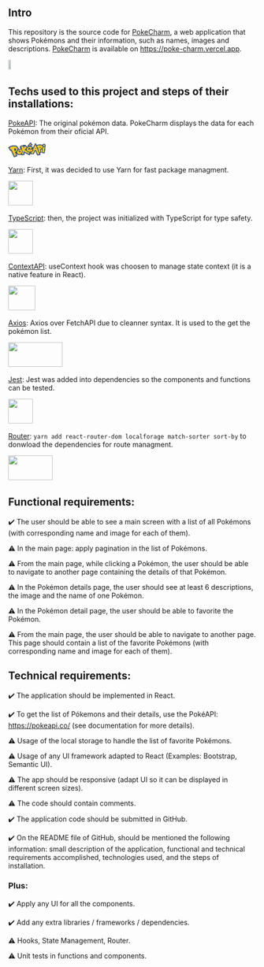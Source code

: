 ## Intro
This repository is the source code for [PokeCharm](https://poke-charm.vercel.app), a web application that shows Pokémons and their information, such as names, images and descriptions. [PokeCharm](https://poke-charm.vercel.app) is available on https://poke-charm.vercel.app.

<img src="https://static.wikia.nocookie.net/pokemonet/images/8/87/004CharmanderFRLG.png/revision/latest?cb=20130505000902&path-prefix=pt-br" width="10%" height="10%" />

## Techs used to this project and steps of their installations:
[PokeAPI](https://pokeapi.co/): The original pokémon data. PokeCharm displays the data for each Pokémon from their oficial API.

<img src="https://raw.githubusercontent.com/PokeAPI/media/master/logo/pokeapi_256.png" width="15%" height="15%" />

[Yarn](https://yarnpkg.com/): First, it was decided to use Yarn for fast package managment.

<img src="https://seeklogo.com/images/Y/yarn-logo-F5E7A65FA2-seeklogo.com.png" width="50px" height="50px" />

[TypeScript](https://www.typescriptlang.org/): then, the project was initialized with TypeScript for type safety.

<img src="https://upload.wikimedia.org/wikipedia/commons/thumb/4/4c/Typescript_logo_2020.svg/1200px-Typescript_logo_2020.svg.png" width="50px" height="50px" />

[ContextAPI](https://reactjs.org/docs/context.html): useContext hook was choosen to manage state context (it is a native feature in React). 

<img src="https://upload.wikimedia.org/wikipedia/commons/thumb/a/a7/React-icon.svg/2300px-React-icon.svg.png" width="55px" height="50px" />

[Axios](https://axios-http.com/ptbr/docs/intro): Axios over FetchAPI due to cleanner syntax. It is used to the get the pokémon list.

<img src="https://user-images.githubusercontent.com/8939680/57233884-20344080-6fe5-11e9-8df3-0df1282e1574.png" width="110px" height="50px" />

[Jest](https://jestjs.io/): Jest was added into dependencies so the components and functions can be tested. 

<img src="https://cdn.freebiesupply.com/logos/large/2x/jest-logo-png-transparent.png" width="50px" height="50px" />

[Router](https://reactrouter.com/en/main): ```yarn add react-router-dom localforage match-sorter sort-by``` to donwload the dependencies for route managment.

<img src="https://static-00.iconduck.com/assets.00/react-router-icon-512x279-zswz065s.png" width="90px" height="50px" />



## Functional requirements:
✔️ The user should be able to see a main screen with a list of all Pokémons (with 
corresponding name and image for each of them).

⚠️ In the main page: apply pagination in the list of Pokémons.

⚠️ From the main page, while clicking a Pokémon, the user should be able to navigate to 
another page containing the details of that Pokémon.

⚠️ In the Pokémon details page, the user should see at least 6 descriptions, the image and 
the name of one Pokémon.

⚠️ In the Pokémon detail page, the user should be able to favorite the Pokémon.

⚠️ From the main page, the user should be able to navigate to another page. This page 
should contain a list of the favorite Pokémons (with corresponding name and image for each 
of them).

## Technical requirements:
✔️ The application should be implemented in React.

✔️ To get the list of Pókemons and their details, use the PokéAPI: https://pokeapi.co/ (see 
documentation for more details).

⚠️ Usage of the local storage to handle the list of favorite Pokémons.

⚠️ Usage of any UI framework adapted to React (Examples: Bootstrap, Semantic UI).

⚠️ The app should be responsive (adapt UI so it can be displayed in different screen sizes).

⚠️ The code should contain comments.

✔️ The application code should be submitted in GitHub.

✔️ On the README file of GitHub, should be mentioned the following information: small 
description of the application, functional and technical requirements accomplished, 
technologies used, and the steps of installation.

### Plus:
✔️ Apply any UI for all the components.

✔️ Add any extra libraries / frameworks / dependencies.

⚠️ Hooks, State Management, Router.

⚠️ Unit tests in functions and components.